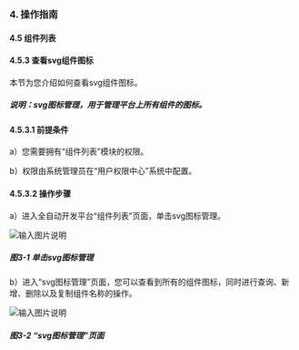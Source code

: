 ### 4. 操作指南

#### 4.5 组件列表

#### 4.5.3 查看svg组件图标

本节为您介绍如何查看svg组件图标。

##### 说明：svg图标管理，用于管理平台上所有组件的图标。

#### 4.5.3.1 前提条件

a）您需要拥有“组件列表”模块的权限。

b）权限由系统管理员在“用户权限中心”系统中配置。

#### 4.5.3.2 操作步骤

a）进入全自动开发平台“组件列表”页面，单击svg图标管理。

![输入图片说明](../../../../images/SoFlu%EF%BC%88%E5%90%8E%E7%AB%AF%EF%BC%89%E5%BC%80%E5%8F%91%E5%B9%B3%E5%8F%B0/1.%20%E6%9C%80%E6%96%B0%E7%89%88%E6%9C%AC%20-%20%E6%9B%B4%E6%96%B0%E6%97%A5%E6%9C%9F%20-%202022.10.08/4.%20%E6%93%8D%E4%BD%9C%E6%8C%87%E5%8D%97/5.%20%E7%BB%84%E4%BB%B6%E5%88%97%E8%A1%A8/3-1.png)

##### 图3-1 单击svg图标管理

b）进入“svg图标管理”页面，您可以查看到所有的组件图标，同时进行查询、新增、删除以及复制组件名称的操作。

![输入图片说明](../../../../images/SoFlu%EF%BC%88%E5%90%8E%E7%AB%AF%EF%BC%89%E5%BC%80%E5%8F%91%E5%B9%B3%E5%8F%B0/1.%20%E6%9C%80%E6%96%B0%E7%89%88%E6%9C%AC%20-%20%E6%9B%B4%E6%96%B0%E6%97%A5%E6%9C%9F%20-%202022.10.08/4.%20%E6%93%8D%E4%BD%9C%E6%8C%87%E5%8D%97/5.%20%E7%BB%84%E4%BB%B6%E5%88%97%E8%A1%A8/3-2.png)

##### 图3-2 “svg图标管理”页面
